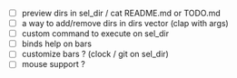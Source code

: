 - [ ] preview dirs in sel_dir / cat README.md or TODO.md 
- [ ] a way to add/remove dirs in dirs vector (clap with args)
- [ ] custom command to execute on sel_dir
- [ ] binds help on bars 
- [ ] customize bars ? (clock / git on sel_dir)
- [ ] mouse support ?
